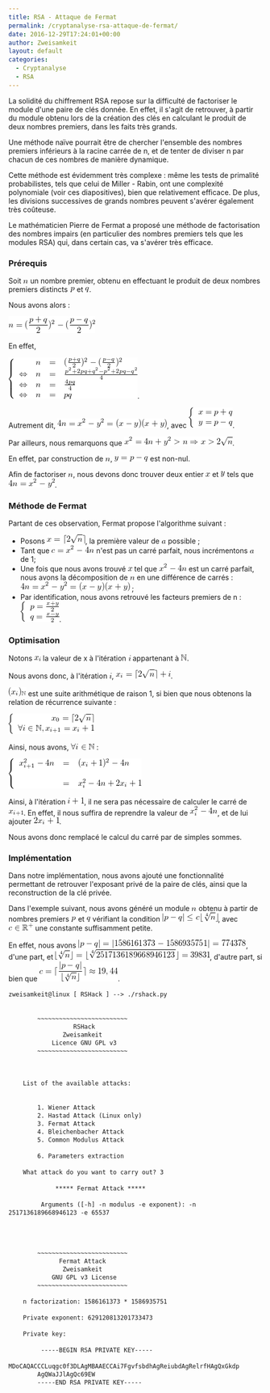 ```yaml
---
title: RSA - Attaque de Fermat
permalink: /cryptanalyse-rsa-attaque-de-fermat/
date: 2016-12-29T17:24:01+00:00
author: Zweisamkeit
layout: default
categories:
  - Cryptanalyse
  - RSA
---
```

La solidité du chiffrement RSA repose sur la difficulté de factoriser le module d'une paire de clés donnée. En effet, il s'agit de retrouver, à partir du module obtenu lors de la création des clés en calculant le produit de deux nombres premiers, dans les faits très grands.

Une méthode naïve pourrait être de chercher l'ensemble des nombres premiers inférieurs à la racine carrée de n, et de tenter de diviser n par chacun de ces nombres de manière dynamique.

Cette méthode est évidemment très complexe : même les tests de primalité probabilistes, tels que celui de Miller - Rabin, ont une complexité polynomiale (voir ces diapositives), bien que relativement efficace. De plus, les divisions successives de grands nombres peuvent s'avérer également très coûteuse.

Le mathématicien Pierre de Fermat a proposé une méthode de factorisation des nombres impairs (en particulier des nombres premiers tels que les modules RSA) qui, dans certain cas, va s'avérer très efficace.

 
### Prérequis


Soit ![](/img/85ed301d2dec3500a4a7a6b9599251f6.png)<!-- n --> un nombre premier, obtenu en effectuant le produit de deux nombres premiers distincts ![](/img/85fd369a34bcb690cd5cc13153ab2c51.png)<!-- p --> et ![](/img/c69e06211d8d74949a67e9b16517a22a.png)<!-- q -->.

Nous avons alors :

![](/img/1ae854509fd1a4fbf27c87a26305f919.png)<!-- n = (\frac{p+q}{2})^2-(\frac{p-q}{2})^2 -->

En effet,

![](/img/9678312cf1652725634e24b2772f0200.png)<!-- \left\{\begin{array}{rrcl}&n&=&(\frac{p+q}{2})^2-(\frac{p-q}{2})^2\\ \Leftrightarrow&n&=&\frac{p^2+2pq+q^2 - p^2 + 2pq - q^2}{4}\\ \Leftrightarrow&n&=&\frac{4pq}{4}\\ \Leftrightarrow&n&=&pq\end{array}\right. -->.

Autrement dit, ![](/img/7b0b5f1a3299b85662cbc6b01ac8fb36.png)<!-- 4n = x^2-y^2=(x-y)(x+y) -->, avec ![](/img/3ac1a37d2a2c1d4dad9243e2f4c8998d.png)<!--  \left\{\begin{array}{r}x=p+q\\y=p-q\end{array}\right. -->.

Par ailleurs, nous remarquons que ![](/img/a2ff7a38227ded16704d70839f3c9a0f.png)<!--  x^2 = 4n + y^2 > n \Rightarrow x > 2\sqrt{n} -->.

En effet, par construction de ![](/img/85ed301d2dec3500a4a7a6b9599251f6.png)<!-- n -->, ![](/img/19d635840e265ab3355cf423dcf5a57c.png)<!-- y=p-q --> est non-nul.

Afin de factoriser ![](/img/85ed301d2dec3500a4a7a6b9599251f6.png)<!-- n -->, nous devons donc trouver deux entier ![](/img/fb341fe2cc1cadccb1751e5cc07c52ad.png)<!-- x --> et ![](/img/f9cc2768507371dadcfc7d11820baa3f.png)<!-- y --> tels que ![](/img/e9839b2d3cd455aee89482e5e4ab1b5c.png)<!-- 4n=x^2-y^2 -->.

 
### Méthode de Fermat


Partant de ces observation, Fermat propose l'algorithme suivant :

* Posons ![](/img/40c96e27e5acfcc9e5fbce03fa066cf2.png)<!-- x = \lceil 2\sqrt{n}\rceil -->, la première valeur de ![](/img/b5be717cba1b2ad64f2986aed2540851.png)<!-- a --> possible ;
* Tant que ![](/img/8e9e5e63f5c839135d4424bc75413f52.png)<!-- c=x^2 - 4n --> n'est pas un carré parfait, nous incrémentons ![](/img/b5be717cba1b2ad64f2986aed2540851.png)<!-- a --> de 1;
* Une fois que nous avons trouvé ![](/img/fb341fe2cc1cadccb1751e5cc07c52ad.png)<!-- x --> tel que ![](/img/d2455df22e99bf3bf19ca85fe8a079e4.png)<!-- x^2 - 4n --> est un carré parfait, nous avons la décomposition de ![](/img/85ed301d2dec3500a4a7a6b9599251f6.png)<!-- n --> en une différence de carrés : ![](/img/00181f9dcf0826f8f2c15b639fcfcb5a.png)<!--  4n = x^2 - y^2=(x-y)(x+y) --> ;
* Par identification, nous avons retrouvé les facteurs premiers de n : ![](/img/bd9e1e3daeca2df8ecaec940d6004ed5.png)<!-- \left\{\begin{array}{l}p = \frac{x + y}{2}\\q = \frac{x - y}{2}\end{array}\right. -->.

 
### Optimisation


Notons ![](/img/70d713b9358a1361823e4a4be1c63150.png)<!-- x_i --> la valeur de x à l'itération ![](/img/938d7eb55ea8a71b03bd6fc53ec0c3fc.png)<!-- i --> appartenant à ![](/img/77d75490c376733caa7fc55af6d3f2c3.png)<!-- \mathbb{N} -->.

Nous avons donc, à l'itération ![](/img/938d7eb55ea8a71b03bd6fc53ec0c3fc.png)<!-- i -->, ![](/img/73acd53befc598c1c77d343c6f2076ff.png)<!-- x_i=\lceil 2\sqrt{n}\rceil +i -->.

![](/img/b4fdc2cf942cafd6d284fd4dfdf78fdd.png)<!-- (x_i)_{\mathbb{N}} --> est une suite arithmétique de raison 1, si bien que nous obtenons la relation de récurrence suivante :

![](/img/c409fc422def35a630253f3e10d3c2ab.png)<!-- \left\{\begin{array}{r}x_0=\lceil 2\sqrt{n}\rceil\\ \forall i\in\mathbb{N}, x_{i+1}= x_i +1\end{array}\right. -->

Ainsi, nous avons, ![](/img/eb7655362bbb7d75079c9ba5ebf7b1c7.png)<!-- \forall i\in\mathbb{N} --> :

![](/img/7e97798b790eebed32bb8e48c38e1f08.png)<!-- \left\{\begin{array}{rcl}x_{i+1}^2 - 4n&=&(x_i+1)^2-4n\\\\&=&x_i^2-4n+2x_i+1\end{array}\right. -->

Ainsi, à l'itération ![](/img/82a8b9cdd39985556a716ac420c95c71.png)<!-- i+1 -->, il ne sera pas nécessaire de calculer le carré de ![](/img/cf02f957f6a6393edb37b0ccc3045e2c.png)<!-- x_{i+1} -->. En effet, il nous suffira de reprendre la valeur de ![](/img/fde5bb8d6a73ddd0927655fc3cff7823.png)<!-- x_i^2 -4n -->, et de lui ajouter ![](/img/b7483f4d56112eb74c85d73d2ca6943b.png)<!-- 2x_i+1 -->.

Nous avons donc remplacé le calcul du carré par de simples sommes.

### Implémentation

Dans notre implémentation, nous avons ajouté une fonctionnalité permettant de retrouver l'exposant privé de la paire de clés, ainsi que la reconstruction de la clé privée.

Dans l'exemple suivant, nous avons généré un module ![](/img/85ed301d2dec3500a4a7a6b9599251f6.png)<!-- n --> obtenu à partir de nombres premiers ![](/img/85fd369a34bcb690cd5cc13153ab2c51.png)<!-- p --> et ![](/img/c69e06211d8d74949a67e9b16517a22a.png)<!-- q --> vérifiant la condition ![](/img/4eda1ededf6dd9e47ea13184ccefc251.png)<!-- %VERT%p-q%VERT% \leq c\lfloor\sqrt[4]{n}\rfloor -->, avec ![](/img/3acbdbcdf3eea57742e7dffe99416a74.png)<!-- c\in\mathbb{R}^+ --> une constante suffisamment petite.

En effet, nous avons ![](/img/e6d90fce9e63c4ef27091ab4d8a24f78.png)<!-- %VERT%p-q%VERT% =%VERT%1586161373-1586935751%VERT%=774378 -->, d'une part, et ![](/img/73da89a9417a4ca152d5476e348d078b.png)<!-- \lfloor\sqrt[4]{n}\rfloor=\lfloor\sqrt[4]{2517136189668946123}\rfloor=39831 -->, d'autre part, si bien que ![](/img/9237740405559d98d04e8bc9ec820fbb.png)<!-- c = \lceil\frac{%VERT%p-q%VERT%}{\lfloor\sqrt[4]{n}\rfloor}\rceil\approx 19,44 -->.

```
zweisamkeit@linux [ RSHack ] --> ./rshack.py 


        ~~~~~~~~~~~~~~~~~~~~~~~~~
                  RSHack         
               Zweisamkeit       
            Licence GNU GPL v3   
        ~~~~~~~~~~~~~~~~~~~~~~~~~



    List of the available attacks:


        1. Wiener Attack
        2. Hastad Attack (Linux only)
        3. Fermat Attack
        4. Bleichenbacher Attack
        5. Common Modulus Attack

        6. Parameters extraction

    What attack do you want to carry out? 3

             ***** Fermat Attack *****

         Arguments ([-h] -n modulus -e exponent): -n 2517136189668946123 -e 65537




        ~~~~~~~~~~~~~~~~~~~~~~~~~
              Fermat Attack      
               Zweisamkeit       
            GNU GPL v3 License   
        ~~~~~~~~~~~~~~~~~~~~~~~~~

    n factorization: 1586161373 * 1586935751 

    Private exponent: 629120813201733473 

    Private key: 

         -----BEGIN RSA PRIVATE KEY-----
        MDoCAQACCCLuqgc0f3DLAgMBAAECCAi7FgvfsbdhAgReiubdAgRelrfHAgQxGkdp
        AgQWaJJlAgQc69EW
        -----END RSA PRIVATE KEY-----
```
